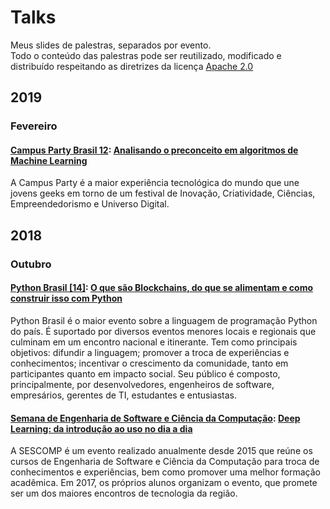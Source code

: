 # Talks

Meus slides de palestras, separados por evento.  
Todo o conteúdo das palestras pode ser reutilizado, modificado e distribuído respeitando as diretrizes da licença [Apache 2.0](https://github.com/isacmoura/talks/blob/master/LICENSE)

## 2019

### Fevereiro
#### [Campus Party Brasil 12](https://brasil.campus-party.org/): [Analisando o preconceito em algoritmos de Machine Learning](https://github.com/isacmoura/talks/tree/master/Campus-Party-Brasil-12)
A Campus Party é a maior experiência tecnológica do mundo que une jovens geeks em torno de um festival de Inovação, Criatividade, Ciências, Empreendedorismo e Universo Digital.

## 2018

### Outubro
#### [Python Brasil [14]](https://2018.pythonbrasil.org.br/): [O que são Blockchains, do que se alimentam e como construir isso com Python](https://github.com/isacmoura/talks/tree/master/Python-Brasil-14)  
Python Brasil é o maior evento sobre a linguagem de programação Python do país. É suportado por diversos eventos menores locais e regionais que culminam em um encontro nacional e itinerante. Tem como principais objetivos: difundir a linguagem; promover a troca de experiências e conhecimentos; incentivar o crescimento da comunidade, tanto em participantes quanto em impacto social. Seu público é composto, principalmente, por desenvolvedores, engenheiros de software, empresários, gerentes de TI, estudantes e entusiastas.

#### [Semana de Engenharia de Software e Ciência da Computação](https://sescomp.russas.ufc.br/): [Deep Learning: da introdução ao uso no dia a dia](https://github.com/isacmoura/talks/tree/master/SESCOMP2018)  
A SESCOMP é um evento realizado anualmente desde 2015 que reúne os cursos de Engenharia de Software e Ciência da Computação para troca de conhecimentos e experiências, bem como promover uma melhor formação acadêmica. Em 2017, os próprios alunos organizam o evento, que promete ser um dos maiores encontros de tecnologia da região.
